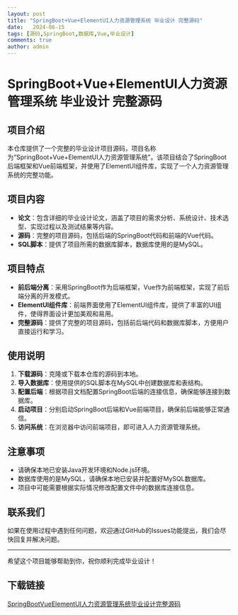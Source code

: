 ```yaml
---
layout: post
title: "SpringBoot+Vue+ElementUI人力资源管理系统 毕业设计 完整源码"
date:   2024-06-15
tags: [源码,SpringBoot,数据库,Vue,毕业设计]
comments: true
author: admin
---
```

# SpringBoot+Vue+ElementUI人力资源管理系统 毕业设计 完整源码

## 项目介绍

本仓库提供了一个完整的毕业设计项目源码，项目名称为“SpringBoot+Vue+ElementUI人力资源管理系统”。该项目结合了SpringBoot后端框架和Vue前端框架，并使用了ElementUI组件库，实现了一个人力资源管理系统的完整功能。

## 项目内容

- **论文**：包含详细的毕业设计论文，涵盖了项目的需求分析、系统设计、技术选型、实现过程以及测试结果等内容。
- **源码**：完整的项目源码，包括后端的SpringBoot代码和前端的Vue代码。
- **SQL脚本**：提供了项目所需的数据库脚本，数据库使用的是MySQL。

## 项目特点

- **前后端分离**：采用SpringBoot作为后端框架，Vue作为前端框架，实现了前后端分离的开发模式。
- **ElementUI组件库**：前端界面使用了ElementUI组件库，提供了丰富的UI组件，使得界面设计更加美观和易用。
- **完整源码**：提供了完整的项目源码，包括前后端代码和数据库脚本，方便用户直接运行和学习。

## 使用说明

1. **下载源码**：克隆或下载本仓库的源码到本地。
2. **导入数据库**：使用提供的SQL脚本在MySQL中创建数据库和表结构。
3. **配置后端**：根据项目文档配置SpringBoot后端的连接信息，确保能够连接到数据库。
4. **启动项目**：分别启动SpringBoot后端和Vue前端项目，确保前后端能够正常通信。
5. **访问系统**：在浏览器中访问前端项目，即可进入人力资源管理系统。

## 注意事项

- 请确保本地已安装Java开发环境和Node.js环境。
- 数据库使用的是MySQL，请确保本地已安装并配置好MySQL数据库。
- 项目中可能需要根据实际情况修改配置文件中的数据库连接信息。

## 联系我们

如果在使用过程中遇到任何问题，欢迎通过GitHub的Issues功能提出，我们会尽快回复并解决问题。

---

希望这个项目能够帮助到你，祝你顺利完成毕业设计！

## 下载链接

[SpringBootVueElementUI人力资源管理系统毕业设计完整源码](https://pan.quark.cn/s/b526a8cb23e0)